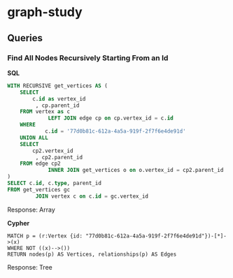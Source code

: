 # graph-study

## Queries

### Find All Nodes Recursively Starting From an Id
**SQL**
```sql
WITH RECURSIVE get_vertices AS (
    SELECT
        c.id as vertex_id
         , cp.parent_id
    FROM vertex as c
             LEFT JOIN edge cp on cp.vertex_id = c.id
    WHERE
            c.id = '77d0b81c-612a-4a5a-919f-2f7f6e4de91d'
    UNION ALL
    SELECT
        cp2.vertex_id
         , cp2.parent_id
    FROM edge cp2
             INNER JOIN get_vertices o on o.vertex_id = cp2.parent_id
)
SELECT c.id, c.type, parent_id
FROM get_vertices gc
         JOIN vertex c on c.id = gc.vertex_id
```
Response: Array

**Cypher**
```cypher
MATCH p = (r:Vertex {id: "77d0b81c-612a-4a5a-919f-2f7f6e4de91d"})-[*]->(x)
WHERE NOT ((x)-->())
RETURN nodes(p) AS Vertices, relationships(p) AS Edges
```
Response: Tree